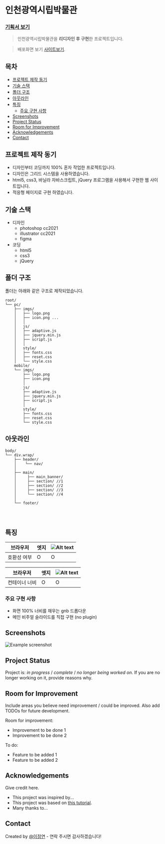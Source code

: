 
# 인천광역시립박물관<!-- omit in toc -->
### [기획서 보기](./project1.pdf)
> 인천광역시립박물관을 **리디자인 후 구현**한 프로젝트입니다.

> 배포화면 보기 [사이트보기](leejyeon55.github.io/project1/).

## 목차<!-- omit in toc -->
- [프로젝트 제작 동기](#프로젝트-제작-동기)
- [기술 스택](#기술-스택)
- [폴더 구조](#폴더-구조)
- [아웃라인](#아웃라인)
- [특징](#특징)
  - [주요 구현 사항](#주요-구현-사항)
- [Screenshots](#screenshots)
- [Project Status](#project-status)
- [Room for Improvement](#room-for-improvement)
- [Acknowledgements](#acknowledgements)
- [Contact](#contact)
<!-- * [License](#license) -->

## 프로젝트 제작 동기
- 디자인부터 코딩까지 100% 혼자 작업한 프로젝트입니다.
- 디자인은 그리드 시스템을 사용하였습니다.
- html5, css3, 바닐라 자바스크립트, jQuery 프로그램을 사용해서 구현한 웹 사이트입니다.
- 적응형 페이지로 구현 하였습니다.
<!-- You don't have to answer all the questions - just the ones relevant to your project. -->


## 기술 스택
- 디자인 
  - photoshop cc2021 
  - illustrator cc2021
  - figma
- 코딩 
  - html5
  - css3
  - jQuery


## 폴더 구조

폴더는 아래와 같은 구조로 제작되었습니다.

```text
root/
└── pc/
    ├── imgs/
    │   ├── logo.png
    │   ├── icon.png ...
    │   │
    │   js/
    │   ├── adaptive.js
    │   ├── jquery.min.js
    │   ├── script.js
    │   │
    │   style/
    │   ├── fonts.css
    │   ├── reset.css
    │   └── style.css
    mobile/  
    └── imgs/
        ├── logo.png
        ├── icon.png
        │
        js/
        ├── adaptive.js
        ├── jquery.min.js
        ├── script.js
        │ 
        style/
        ├── fonts.css
        ├── reset.css
        └── style.css

```     

## 아웃라인
```
body/
└── div.wrap/
    ├── header/
    │    └── nav/ 
    │
    ├── main/
    │     ├── main_banner/ 
    │     ├── section/ //1 
    │     ├── section/ //2 
    │     ├── section/ //3 
    │     └── section/ //4   
    │    
    └── footer/




```

## 특징

|브라우저 |엣지|![Alt text](https://cdn-icons-png.flaticon.com/16/13/13770.png)|
|---------| ---- | ---- |
| 호환성 여부 | O   | O   |

|브라우저 |엣지|![Alt text](https://cdn-icons-png.flaticon.com/16/13/13770.png)|
|---------| ---- | ---- |
| 컨테이너 너비 | O   | O   |

### 주요 구현 사항

- 화면 100% 너비를 채우는 gnb 드롭다운 
- 메인 비주얼 슬라이드를 직접 구현 (no plugin)


## Screenshots
![Example screenshot](./img/screenshot.png)
<!-- If you have screenshots you'd like to share, include them here. -->


## Project Status
Project is: _in progress_ / _complete_ / _no longer being worked on_. If you are no longer working on it, provide reasons why.


## Room for Improvement
Include areas you believe need improvement / could be improved. Also add TODOs for future development.

Room for improvement:
- Improvement to be done 1
- Improvement to be done 2

To do:
- Feature to be added 1
- Feature to be added 2


## Acknowledgements
Give credit here.
- This project was inspired by...
- This project was based on [this tutorial](https://www.example.com).
- Many thanks to...


## Contact
Created by [@이정연](yeon5015@naver.com) - 연락 주시면 감사하겠습니다!


<!-- Optional -->
<!-- ## License -->
<!-- This project is open source and available under the [... License](). -->

<!-- You don't have to include all sections - just the one's relevant to your project -->
